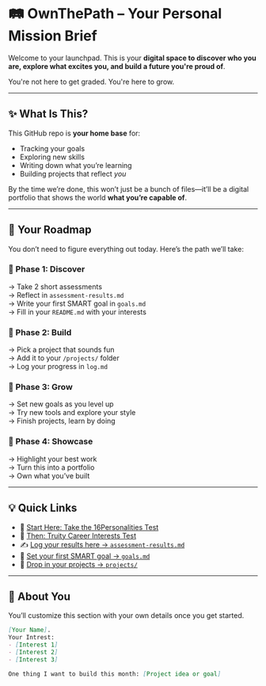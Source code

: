 # 🛤️ OwnThePath – Your Personal Mission Brief

Welcome to your launchpad. This is your **digital space to discover who you are, explore what excites you, and build a future you're proud of**.

You're not here to get graded. You're here to grow.

---

## ✨ What Is This?

This GitHub repo is **your home base** for:

- Tracking your goals
- Exploring new skills
- Writing down what you’re learning
- Building projects that reflect *you*

By the time we’re done, this won’t just be a bunch of files—it’ll be a digital portfolio that shows the world **what you’re capable of**.

---

## 🧭 Your Roadmap

You don’t need to figure everything out today. Here’s the path we’ll take:

### 🔹 Phase 1: Discover  
→ Take 2 short assessments  
→ Reflect in `assessment-results.md`  
→ Write your first SMART goal in `goals.md`  
→ Fill in your `README.md` with your interests

### 🔹 Phase 2: Build  
→ Pick a project that sounds fun  
→ Add it to your `/projects/` folder  
→ Log your progress in `log.md`

### 🔹 Phase 3: Grow  
→ Set new goals as you level up  
→ Try new tools and explore your style  
→ Finish projects, learn by doing

### 🔹 Phase 4: Showcase  
→ Highlight your best work  
→ Turn this into a portfolio  
→ Own what you’ve built

---

## 💡 Quick Links

- 🧠 [Start Here: Take the 16Personalities Test](https://www.16personalities.com)
- 🚀 [Then: Truity Career Interests Test](https://www.truity.com/test/holland-code-career-test)
- ✍️ [Log your results here → `assessment-results.md`](./assessment-results.md)
- 🎯 [Set your first SMART goal → `goals.md`](./goals.md)
- 🧱 [Drop in your projects → `projects/`](./projects)

---

## 🧠 About You

You’ll customize this section with your own details once you get started.

```markdown
[Your Name].  
Your Intrest:
- [Interest 1]
- [Interest 2]
- [Interest 3]

One thing I want to build this month: [Project idea or goal]
